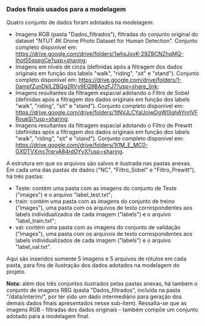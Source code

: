 ### Dados finais usados para a modelagem

Quatro conjunto de dados foram adotados na modelagem:
- Imagens RGB (pasta "Dados_filtrados"), filtradas do conjunto original do dataset "NTUT 4K Drone Photo Dataset for Human Detection". Conjunto completo disponível em: https://drive.google.com/drive/folders/1whsJovK-29ZBCNZhqMQ-Ihot55qsegCe?usp=sharing;
- Imagens em níveis de cinza (definidas após a filtragem dos dados originais em função dos labels "walk", "riding", "sit" e "stand"). Conjunto completo disponível em: <https://drive.google.com/drive/folders/1-0ampfZunDklLZBQg2RVy9EQ9BAnzFJ7?usp=share_link>;
- Imagens resultantes da filtragem espacial adotando o Filtro de Sobel (definidas após a filtragem dos dados originais em função dos labels "walk", "riding", "sit" e "stand"). Conjunto completo disponível em: <https://drive.google.com/drive/folders/1tNVJLCYaUojwDgW0lghAYnrlVFRyueSj?usp=sharing>;
- Imagens resultantes da filtragem espacial adotando o Filtro de Prewitt (definidas após a filtragem dos dados originais em função dos labels "walk", "riding", "sit" e "stand"). Conjunto completo disponível em: <https://drive.google.com/drive/folders/1t1M_E_MC0-GXDTVXmc7rqrvA84rdOYvX?usp=sharing>.

A estrutura em que os arquivos são salvos é ilustrada nas pastas anexas. Em cada uma das pastas de dados ("NC", "Filtro_Sobel" e "Filtro_Prewitt"), há três pastas:
- Teste: contém uma pasta com as imagens do conjunto de Teste ("images") e o arquivo "label_test.txt";
- train: contém uma pasta com as imagens do conjunto de treino ("images"), uma pasta com os arquivos de texto correspondentes aos labels individualizados de cada imagem ("labels") e o arquivo "label_train.txt"; 
- val: contém uma pasta com as imagens do conjunto de validação ("images"), uma pasta com os arquivos de texto correspondentes aos labels individualizados de cada imagem ("labels") e o arquivo "label_val.txt".

Aqui são inseridos somente 5 imagens e 5 arquivos de rótulos em cada pasta, para fins de ilustração dos dados adotados na modelagem do projeto.

**Nota:** além dos três conjuntos ilustrados pelas pastas anexas, há também o conjunto de imagens RBG (pasta "Dados_filtrados", incluída na pasta "/data/interim/", por ter sido um dado intermediário para geração dos demais dados finais apresentados nesse sub-item). Ressalta-se que as imagens RGB - filtradas dos dados originais - também compõe um conjunto adotado para a modelagem final. 
